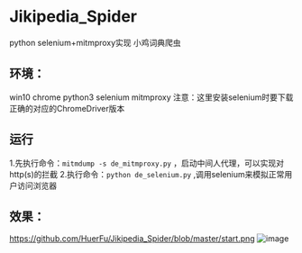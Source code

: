 # Jikipedia_Spider
python selenium+mitmproxy实现 小鸡词典爬虫

## 环境：
win10 chrome python3 selenium mitmproxy
注意：这里安装selenium时要下载正确的对应的ChromeDriver版本

## 运行
1.先执行命令：`mitmdump -s de_mitmproxy.py` ，启动中间人代理，可以实现对http(s)的拦截
2.执行命令：`python de_selenium.py` ,调用selenium来模拟正常用户访问浏览器

## 效果：
https://github.com/HuerFu/Jikipedia_Spider/blob/master/start.png
![image](https://github.com/HuerFu/Jikipedia_Spider/blob/master/result.png)

